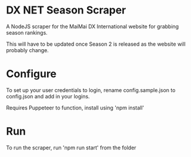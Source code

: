 # DX NET Season Scraper
A NodeJS scraper for the MaiMai DX International website for grabbing season rankings.

This will have to be updated once Season 2 is released as the website will probably change.

# Configure
To set up your user credentials to login, rename config.sample.json to config.json and add in your logins.

Requires Puppeteer to function, install using 'npm install'

# Run
To run the scraper, run 'npm run start' from the folder